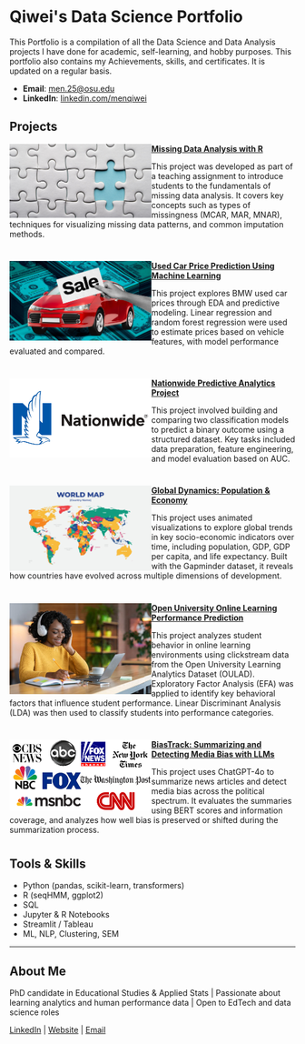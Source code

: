 # Qiwei's Data Science Portfolio

This Portfolio is a compilation of all the Data Science and Data Analysis projects I have done for academic, self-learning, and hobby purposes. This portfolio also contains my Achievements, skills, and certificates. It is updated on a regular basis.

- **Email**: [men.25@osu.edu](men.25@osu.edu)
- **LinkedIn**: [linkedin.com/menqiwei](https://www.linkedin.com/in/qiwei-men-012a341a7/)


## Projects

<img align="left" width="250" src="https://github.com/menqiwei/Portfolio/blob/main/Images/data_missing1.jpg" style="vertical-align: top"> **[Missing Data Analysis with R](https://github.com/menqiwei/Missing-Data-Imputation-Tutorial)**

This project was developed as part of a teaching assignment to introduce students to the fundamentals of missing data analysis. It covers key concepts such as types of missingness (MCAR, MAR, MNAR), techniques for visualizing missing data patterns, and common imputation methods. 

#

<img align="left" width="250" height="140" src="https://github.com/menqiwei/Portfolio/blob/main/Images/News-2023-Used-Car-Prices1.jpg" style="vertical-align: top"> **[Used Car Price Prediction Using Machine Learning](https://github.com/menqiwei/BMW-Used-Car-Price-Prediction)**

This project explores BMW used car prices through EDA and predictive modeling. Linear regression and random forest regression were used to estimate prices based on vehicle features, with model performance evaluated and compared.

#

<img align="left" width="250" height="140" src="https://github.com/menqiwei/Portfolio/blob/main/Images/Nationwide-Mutual-Insurance-Company-logo-2.png" style="vertical-align: middle;"> **[Nationwide Predictive Analytics Project](https://github.com/menqiwei/Nationwide-Modeling-Exercise)**

This project involved building and comparing two classification models to predict a binary outcome using a structured dataset. Key tasks included data preparation, feature engineering, and model evaluation based on AUC.

#

<img align="left" width="250" height="150" src="https://github.com/menqiwei/Portfolio/blob/main/Images/world_map2.jpg" style="vertical-align: top;"> **[Global Dynamics: Population & Economy](https://github.com/menqiwei/Gapminder-Visualization)**

This project uses animated visualizations to explore global trends in key socio-economic indicators over time, including population, GDP, GDP per capita, and life expectancy. Built with the Gapminder dataset, it reveals how countries have evolved across multiple dimensions of development.

#

<img align="left" width="250" src="https://github.com/menqiwei/Portfolio/blob/main/Images/online_learning.jpg" style="vertical-align: middle;"> **[Open University Online Learning Performance Prediction](https://github.com/menqiwei/Open-University-Lerrning-Performance-Prediction)**

This project analyzes student behavior in online learning environments using clickstream data from the Open University Learning Analytics Dataset (OULAD). Exploratory Factor Analysis (EFA) was applied to identify key behavioral factors that influence student performance. Linear Discriminant Analysis (LDA) was then used to classify students into performance categories.

#

<img align="left" width="250"  src="https://github.com/menqiwei/Portfolio/blob/main/Images/mainstream-media.png" style="vertical-align: middle;"> **[BiasTrack: Summarizing and Detecting Media Bias with LLMs](https://github.com/menqiwei/news-chatbot)**

This project uses ChatGPT-4o to summarize news articles and detect media bias across the political spectrum. It evaluates the summaries using BERT scores and information coverage, and analyzes how well bias is preserved or shifted during the summarization process.

#




## Tools & Skills

- Python (pandas, scikit-learn, transformers)
- R (seqHMM, ggplot2)
- SQL
- Jupyter & R Notebooks
- Streamlit / Tableau
- ML, NLP, Clustering, SEM

---

## About Me

PhD candidate in Educational Studies & Applied Stats | Passionate about learning analytics and human performance data | Open to EdTech and data science roles

[LinkedIn](https://linkedin.com/in/yourprofile) | [Website](https://yourportfolio.com) | [Email](mailto:youremail@example.com)
